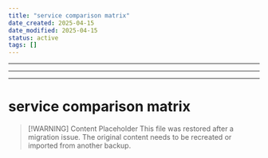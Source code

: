 ```yaml
---
title: "service comparison matrix"
date_created: 2025-04-15
date_modified: 2025-04-15
status: active
tags: []
---
```


---

---

---

# service comparison matrix

> [\!WARNING] Content Placeholder
> This file was restored after a migration issue. The original content needs to be recreated or imported from another backup.

